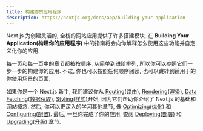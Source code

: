```yaml
---
title: 构建你的应用程序
description: https://nextjs.org/docs/app/building-your-application
---
```


Next.js 为创建灵活的, 全栈的网站应用提供了许多搭建模块. 在 **Building Your Application(构建你的应用程序)** 中的指南将会向你解释怎么使用这些功能并自定义化你的应用.

每一页和每一页中的章节都被按顺序, 从简单到进阶排列, 所以你可以参照它们一步一步的构建你的应用. 不过, 你也可以按照任何顺序阅读, 也可以跳转到适用于的你使用场景的页面.

如果你是一个 Next.js 新手, 我们建议你从 [Routing(路由)](https://nextjs.org/docs/app/building-your-application/routing), [Rendering(渲染)](https://nextjs.org/docs/app/building-your-application/rendering), [Data Fetching(数据获取)](https://nextjs.org/docs/app/building-your-application/data-fetching), [Styling(样式)](https://nextjs.org/docs/app/building-your-application/styling)开始, 因为它们帮助你介绍了 Next.js 的基础和网站概念. 然后, 你可以更深入的学习其他章节, 像 [Optimizing(优化)](https://nextjs.org/docs/app/building-your-application/optimizing) 和 [Configuring(配置)](https://nextjs.org/docs/app/building-your-application/configuring). 最后, 一旦你完成了你的应用, 查阅 [Deploying(部署)](https://nextjs.org/docs/app/building-your-application/deploying) 和 [Upgrading(升级)](https://nextjs.org/docs/app/building-your-application/upgrading) 章节.
